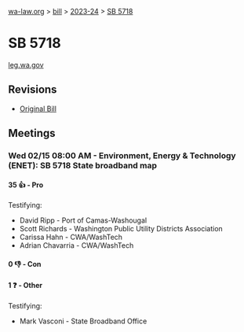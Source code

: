 [wa-law.org](/) > [bill](/bill/) > [2023-24](/bill/2023-24/) > [SB 5718](/bill/2023-24/sb/5718/)

# SB 5718
[leg.wa.gov](https://app.leg.wa.gov/billsummary?BillNumber=5718&Year=2023&Initiative=false)

## Revisions
* [Original Bill](1/)

## Meetings
### Wed 02/15 08:00 AM - Environment, Energy & Technology (ENET): SB 5718 State broadband map
#### 35 👍 - Pro
Testifying:
* David Ripp - Port of Camas-Washougal
* Scott Richards - Washington Public Utility Districts Association
* Carissa Hahn - CWA/WashTech
* Adrian Chavarria - CWA/WashTech

#### 0 👎 - Con

#### 1 ❓ - Other
Testifying:
* Mark Vasconi - State Broadband Office
